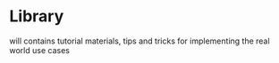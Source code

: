 # Library

will contains tutorial materials, tips and tricks for implementing the real world use cases
